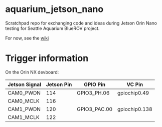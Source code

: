 # aquarium_jetson_nano

Scratchpad repo for exchanging code and ideas during Jetson Orin Nano testing for Seattle Aquarium BlueROV project.

For now, see the [wiki](https://github.com/apl-ocean-engineering/aquarium_jetson_nano/wiki)

# Trigger information

On the Orin NX devboard:

| Jetson Signal | Jetson Pin | GPIO Pin | VC Pin |
|---------------|------------|----------|--------|
| CAM0_PWDN | 114 | GPIO3_PH.06 | gpiochip0.49 | Trigger to sensor |
| CAM0_MCLK | 116 | |  | Flash from sensor |
| CAM1_PWDN | 120 | GPIO3_PAC.00 | gpiochip0.138 | Trigger to sensor |
| CAM1_MCLK | 122 | | | Flash from sensor |